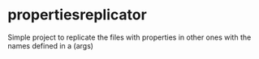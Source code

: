 # propertiesreplicator
Simple project to replicate the files with properties in other ones with the names defined in a (args)
